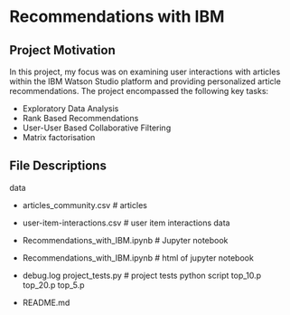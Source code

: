 # Recommendations with IBM

## Project Motivation
In this project, my focus was on examining user interactions with articles within the IBM Watson Studio platform and providing personalized article recommendations. The project encompassed the following key tasks:
 - Exploratory Data Analysis
 - Rank Based Recommendations
 - User-User Based Collaborative Filtering
 - Matrix factorisation

## File Descriptions
data

- articles_community.csv # articles
- user-item-interactions.csv # user item interactions data

- Recommendations_with_IBM.ipynb # Jupyter notebook
- Recommendations_with_IBM.ipynb # html of jupyter notebook
- debug.log project_tests.py # project tests python script top_10.p top_20.p top_5.p
- README.md
